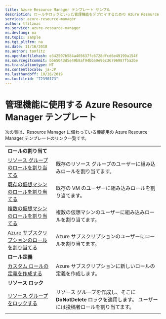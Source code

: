 ```yaml
---
title: Azure Resource Manager テンプレート サンプル
description: ロールやロックといった管理機能をデプロイするための Azure Resource Manager テンプレート サンプル。
services: azure-resource-manager
author: tfitzmac
ms.service: azure-resource-manager
ms.devlang: na
ms.topic: sample
ms.tgt_pltfrm: na
ms.date: 11/16/2018
ms.author: tomfitz
ms.openlocfilehash: e342507b584a405637fc6728dfcd6e49199a154f
ms.sourcegitcommit: bb65043d5e49b8af94bba0e96c36796987f5a2be
ms.translationtype: HT
ms.contentlocale: ja-JP
ms.lasthandoff: 10/16/2019
ms.locfileid: "72390173"
---
```

# <a name="azure-resource-manager-templates-for-management-features"></a>管理機能に使用する Azure Resource Manager テンプレート

次の表は、Resource Manager に備わっている機能用の Azure Resource Manager テンプレートのリンク一覧です。

| | |
|-|-|
|**ロールの割り当て**||
| [リソース グループのロールを割り当てる](https://github.com/Azure/azure-quickstart-templates/tree/master/101-rbac-builtinrole-resourcegroup)| 既存のリソース グループのユーザーに組み込みロールを割り当てます。 |
| [既存の仮想マシンのロールを割り当てる](https://github.com/Azure/azure-quickstart-templates/tree/master/101-rbac-builtinrole-virtualmachine)| 既存の VM のユーザーに組み込みロールを割り当てます。 |
| [複数の仮想マシンのロールを割り当てる](https://github.com/Azure/azure-quickstart-templates/tree/master/201-rbac-builtinrole-multipleVMs)| 複数の仮想マシンのユーザーに組み込みロールを割り当てます。 |
| [Azure サブスクリプションのロールを割り当てる](https://github.com/Azure/azure-quickstart-templates/tree/master/subscription-level-deployments/subscription-role-assigment)| Azure サブスクリプションのユーザーにロールを割り当てます。 |
|**ロール定義**||
| [カスタム ロールの定義を作成する](https://github.com/Azure/azure-quickstart-templates/tree/master/subscription-level-deployments/create-role-def)| Azure サブスクリプションに新しいロールの定義を作成します。 |
|**リソース ロック**||
| [リソース グループをロックする](https://github.com/Azure/azure-quickstart-templates/tree/master/subscription-level-deployments/create-rg-lock-role-assignment)| リソース グループを作成し、そこに **DoNotDelete** ロックを適用します。 ユーザーには投稿者ロールを割り当てます。 |
| | |
